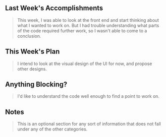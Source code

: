 ## Last Week's Accomplishments

> This week, I was able to look at the front end and start thinking about what I wanted to work on. But I had trouble understanding what parts of the code required further work, so I wasn't able to come to a conclusion.

## This Week's Plan

> I intend to look at the visual design of the UI for now, and propose other designs.

## Anything Blocking?

> I'd like to understand the code well enough to find a point to work on.

## Notes

> This is an optional section for any sort of information that does not fall under any of the other categories.
